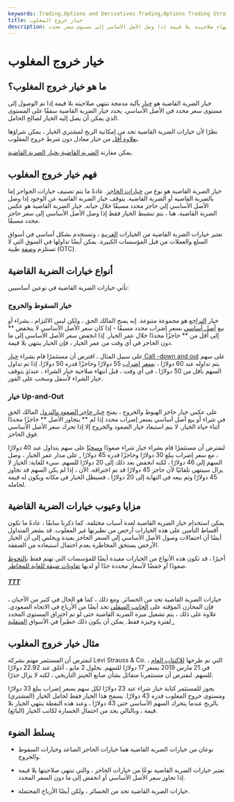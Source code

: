 ```yaml
---
keywords: Trading,Options and Derivatives Trading,Options Trading Strategy and Education,Options and Derivatives,Strategy and Education
title: خيار خروج المغلوب
description: خيار الضربة القاضية هو خيار يحتوي على آلية مضمنة لانتهاء صلاحيته بلا قيمة إذا وصل الأصل الأساسي إلى مستوى سعر محدد.
---
```


# خيار خروج المغلوب
## ما هو خيار خروج المغلوب؟

خيار الضربة القاضية هو [خيار](/option) بآلية مدمجة تنتهي صلاحيته بلا قيمة إذا تم الوصول إلى مستوى سعر محدد في الأصل الأساسي. يحدد خيار الضربة القاضية سقفًا على المستوى الذي يمكن أن يصل إليه الخيار لصالح الحامل.

نظرًا لأن خيارات الضربة القاضية تحد من إمكانية الربح لمشتري الخيار ، يمكن شراؤها [بعلاوة أقل](/option-premium) من خيار معادل دون شرط خروج المغلوب.

يمكن مقارنة [الضربة القاضية بخيار الضربة القاضية](/knock-inoption).

## فهم خيار خروج المغلوب

خيار الضربة القاضية هو نوع من [خيارات الحاجز](/barrieroption). عادةً ما يتم تصنيف خيارات الحواجز إما بالضربة القاضية أو الضربة القاضية. يتوقف خيار الضربة القاضية عن الوجود إذا وصل الأصل الأساسي إلى حاجز محدد مسبقًا خلال حياته. خيار الضربة القاضية هو عكس الضربة القاضية. هنا ، يتم تنشيط الخيار فقط إذا وصل الأصل الأساسي إلى سعر حاجز محدد مسبقًا.

تعتبر خيارات الضربة القاضية من الخيارات [الغريبة](/exoticoption) ، وتستخدم بشكل أساسي في أسواق السلع والعملات من قبل المؤسسات الكبيرة. يمكن أيضًا تداولها في السوق التي لا تستلزم [وصفة](/otc) طبية (OTC).

## أنواع خيارات الضربة القاضية

تأتي خيارات الضربة القاضية في نوعين أساسيين:

### خيار السقوط والخروج

خيار [التراجع](/daoo) هو مجموعة متنوعة. إنه يمنح المالك الحق ، ولكن ليس الالتزام ، بشراء أو بيع [أصل أساسي](/underlying-asset) بسعر إضراب محدد مسبقًا - إذا كان سعر الأصل الأساسي لا ينخفض ** إلى أقل من ** حاجزًا محددًا خلال عمر الخيار. إذا انخفض سعر الأصل الأساسي إلى ما دون الحاجز في أي وقت من عمر الخيار ، فإن الخيار ينتهي بلا قيمة.

على سبيل المثال ، افترض أن مستثمرًا قام بشراء [خيار Call -down and out](/calloption) على سهم يتم تداوله عند 60 دولارًا ، [بسعر إضراب](/strikeprice) 55 دولارًا وحاجزًا قدره 50 دولارًا. إذا تم تداول السهم بأقل من 50 دولارًا ، في أي وقت ، قبل انتهاء صلاحية خيار الشراء ، عندئذٍ يتوقف خيار الشراء لأسفل وسحب على الفور.

### خيار Up-and-Out

على عكس خيار حاجز الهبوط والخروج ، يمنح [خيار حاجز الصعود والنزول](/up-and-outoption) المالك الحق في شراء أو بيع أصل أساسي بسعر إضراب محدد إذا لم ** يتجاوز الأصل ** حاجزًا محددًا أثناء حياة الخيار. لا يتم استبعاد خيار الصعود والخروج إلا إذا تحرك سعر الأصل الأساسي فوق الحاجز.

لنفترض أن مستثمرًا قام بشراء خيار شراء صعودًا [وسحبًا](/putoption) على سهم يتداول عند 40 دولارًا ، مع سعر إضراب يبلغ 30 دولارًا وحاجزًا قدره 45 دولارًا [.](/putoption) على مدار عمر الخيار ، وصل السهم إلى 46 دولارًا ، لكنه انخفض بعد ذلك إلى 20 دولارًا للسهم. سيء للغاية: الخيار لا يزال سينتهي تلقائيًا لأن حاجز 45 دولارًا قد تم اختراقه. الآن ، إذا لم يكن السهم قد تجاوز 45 دولارًا وتم بيعه في النهاية إلى 20 دولارًا ، فسيظل الخيار في مكانه ويكون له قيمة لحامله.

## مزايا وعيوب خيارات الضربة القاضية

يمكن استخدام خيار الضربة القاضية لعدة أسباب مختلفة. كما ذكرنا سابقًا ، عادةً ما تكون أقساط التأمين على هذه الخيارات أرخص من نظيرتها غير المغلوب. قد يشعر المتداول أيضًا أن احتمالات وصول الأصل الأساسي إلى السعر الحاجز بعيدة ويخلص إلى أن الخيار الأرخص يستحق المخاطرة بعدم احتمال استبعاده من الصفقة.

أخيرًا ، قد تكون هذه الأنواع من الخيارات مفيدة أيضًا للمؤسسات التي تهتم فقط [بالتحوط](/hedge) صعودًا أو خفضًا لأسعار محددة جدًا أو لديها [تفاوتات ضيقة للغاية للمخاطر](/risktolerance).

<h5> <a href=""> TTT </a> </h5>

خيارات الضربة القاضية تحد من الخسائر. ومع ذلك ، كما هو الحال في كثير من الأحيان ، فإن المخازن المؤقتة على [الجانب السفلي](/downside) تحد أيضًا من الأرباح في الاتجاه الصعودي. علاوة على ذلك ، يتم تشغيل ميزة الضربة القاضية حتى لو تم اختراق المستوى المحدد لفترة وجيزة فقط. يمكن أن يكون ذلك خطيراً في الأسواق [المتقلبة .](/volatility)

## مثال خيار خروج المغلوب

لنفترض أن المستثمر مهتم بشركة Levi Strauss & Co. ، التي تم طرحها [للاكتتاب العام](/publiccompany) في 21 مارس 2019 بسعر 17 دولارًا للسهم. بحلول 2 مايو ، أغلق عند 22.92 دولارًا للسهم. لنفترض أن مستثمرنا متفائل بشأن صانع الجينز التاريخي ، لكنه لا يزال حذرًا.

يجوز للمستثمر كتابة خيار شراء عند 23 دولارًا لكل سهم بسعر إضراب يبلغ 33 دولارًا ومستوى خروج المغلوب قدره 43 دولارًا. يسمح هذا الخيار فقط لحامل الخيار (المشتري) بالربح عندما يتحرك السهم الأساسي حتى 43 دولارًا ، وعند هذه النقطة ينتهي الخيار بلا قيمة ، وبالتالي يحد من احتمال الخسارة لكاتب الخيار (البائع).

## يسلط الضوء

- نوعان من خيارات الضربة القاضية هما خيارات الحاجز الصاعد وخيارات السقوط والخروج.

- تعتبر خيارات الضربة القاضية نوعًا من خيارات الحاجز ، والتي تنتهي صلاحيتها بلا قيمة إذا تجاوز سعر الأصل الأساسي أو انخفض إلى ما دون السعر المحدد.

- خيارات الضربة القاضية تحد من الخسائر ، ولكن أيضًا الأرباح المحتملة.

